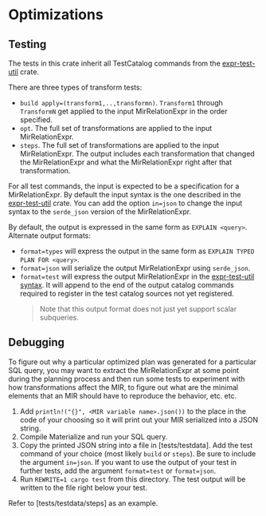 # Optimizations

## Testing

The tests in this crate inherit all TestCatalog commands from the
[expr-test-util](../expr-test-util) crate.

There are three types of transform tests:
* `build apply=(transform1,..,transformn)`. `Transform1` through `TransformN`
  get applied to the input MirRelationExpr in the order specified.
* `opt`. The full set of transformations are applied to the input
  MirRelationExpr.
* `steps`. The full set of transformations are applied to the input
  MirRelationExpr. The output includes each transformation that changed the
  MirRelationExpr and what the MirRelationExpr right after that transformation.

For all test commands, the input is expected to be a specification for a
MirRelationExpr. By default the input syntax is the one described in the
[expr-test-util](../expr-test-util/README.md#syntax) crate. You can add the
option `in=json` to change the input syntax to the `serde_json` version of the
MirRelationExpr.

By default, the output is expressed in the same form as `EXPLAIN <query>`.
Alternate output formats:
* `format=types` will express the output in the same form as `EXPLAIN TYPED PLAN FOR <query>`.
* `format=json` will serialize the output MirRelationExpr using `serde_json`.
* `format=test` will express the output MirRelationExpr in the
  [expr-test-util syntax](../expr-test-util/README.md#syntax). It will append to
  the end of the output catalog commands required to register in the test
  catalog sources not yet registered.
  > Note that this output format does not just yet support scalar subqueries.

## Debugging

To figure out why a particular optimized plan was generated for a particular SQL
query, you may want to extract the MirRelationExpr at some point during the
planning process and then run some tests to experiment with how transformations
affect the MIR, to figure out what are the minimal elements that an MIR should
have to reproduce the behavior, etc. etc.

1. Add `println!("{}", <MIR variable name>.json())` to the place in the code of
   your choosing so it will print out your MIR serialized into a JSON string.
2. Compile Materialize and run your SQL query.
3. Copy the printed JSON string into a file in [tests/testdata]. Add the test
   command of your choice (most likely `build` or `steps`). Be sure to include
   the argument `in=json`. If you want to use the output of your test in further
   tests, add the argument `format=test` or `format=json`.
4. Run `REWRITE=1 cargo test` from this directory. The test output will be
   written to the file right below your test.

Refer to [tests/testdata/steps] as an example.
